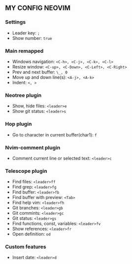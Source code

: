## MY CONFIG NEOVIM

### Settings

- Leader key: `;`
- Show number: `true`

### Main remapped

- Windows navigation: `<C-h>, <C-j>, <C-k>, <C-l>`
- Resize window: `<C-up>, <C-Down>, <C-Left>, <C-Right>`
- Prev and next buffer: `\_, 0`
- Move up and down line(s): `<A-j>, <A-k>`
- Indent: `<, >`

### Neotree plugin

- Show, hide files: `<leader>e`
- Show git status: `<leader>s`

### Hop plugin

- Go to character in current buffer(char1): `f`

### Nvim-comment plugin

- Comment current line or selected text: `<leader>c`

### Telescope plugin

- Find files: `<leader>ff`
- Find grep: `<leader>fg`
- Find buffer: `<leader>fb`
- Find buffer with preview: `<Tab>`
- Find help vim: `<leader>fh`
- Git branches: `<leader>gb`
- Git commints: `<leader>gc`
- Git status: `<leader>gs`
- Find functions, const, variables: `<leader>fv`
- Show references: `<leader>fr`
- Open definition: `od`

### Custom features

- Insert date: `<leader>d`
